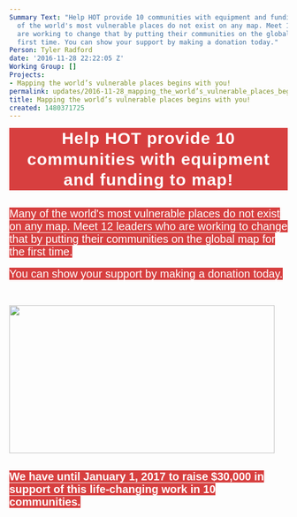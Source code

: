 ```yaml
---
Summary Text: "Help HOT provide 10 communities with equipment and funding to map!\r\n\r\nMany
  of the world's most vulnerable places do not exist on any map. Meet 12 leaders who
  are working to change that by putting their communities on the global map for the
  first time. You can show your support by making a donation today."
Person: Tyler Radford
date: '2016-11-28 22:22:05 Z'
Working Group: []
Projects:
- Mapping the world’s vulnerable places begins with you!
permalink: updates/2016-11-28_mapping_the_world’s_vulnerable_places_begins_with_you!
title: Mapping the world’s vulnerable places begins with you!
created: 1480371725
---
```

<h1 style="font-family: Helvetica; text-align: center; background-color: #d73f3f; margin-top: 0px; margin-bottom: 0px; font-size: 30px; line-height: 37.5px; letter-spacing: 1px; color: #ffffff !important;">Help HOT&nbsp;provide 10 communities with equipment and funding to map!</h1><p><br style="color: #ffffff; font-family: Helvetica; font-size: 20px; text-align: center; background-color: #d73f3f;"><span style="color: #ffffff; font-family: Helvetica; font-size: 20px; text-align: center; background-color: #d73f3f;">Many of the world's most vulnerable places do not exist on any map. Meet 12 leaders who are working to change that by putting their communities on the global map for the first time.</span><br style="color: #ffffff; font-family: Helvetica; font-size: 20px; text-align: center; background-color: #d73f3f;"><br style="color: #ffffff; font-family: Helvetica; font-size: 20px; text-align: center; background-color: #d73f3f;"><span style="color: #ffffff; font-family: Helvetica; font-size: 20px; text-align: center; background-color: #d73f3f;">You can show your support by making a donation today.</span></p><p>&nbsp;</p><p><a href="http://donate.hotosm.org"><img class="image-large" src="/sites/default/files/styles/large/public/video%20screenshot.PNG?itok=PaVKLfGl" alt="" width="480" height="268"></a></p><p><br style="color: #ffffff; font-family: Helvetica; font-size: 20px; text-align: center; background-color: #d73f3f;"><strong style="color: #ffffff; font-family: Helvetica; font-size: 20px; text-align: center; background-color: #d73f3f;">We ha</strong><strong style="color: #ffffff; font-family: Helvetica; font-size: 20px; text-align: center; background-color: #d73f3f;">ve until January 1, 2017 to raise $30,000 in support of this life-changing work in 10 communities.</strong></p>
